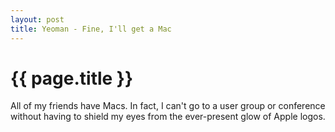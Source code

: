 ```yaml
---
layout: post
title: Yeoman - Fine, I'll get a Mac
---
```


{{ page.title }}
================

All of my friends have Macs. In fact, I can't go to a user group or
conference without having to shield my eyes from the ever-present glow of Apple logos.

[yeoman]: http://yeoman.io "Yeoman"



